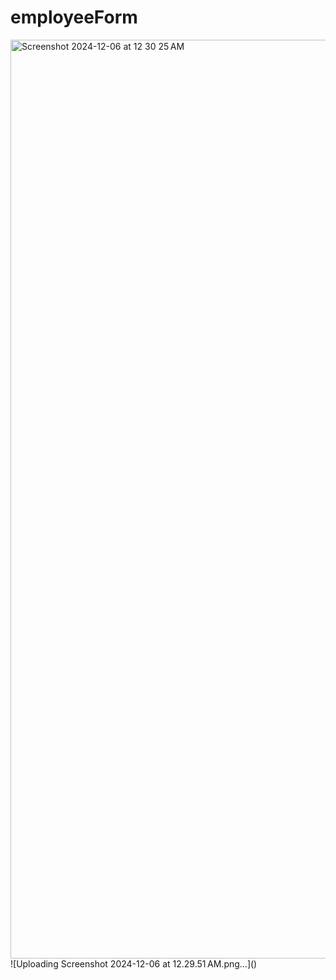 # employeeForm
<img width="1470" alt="Screenshot 2024-12-06 at 12 30 25 AM" src="https://github.com/user-attachments/assets/920ca4a3-b124-44f5-a434-2619a66f8565">
![Uploading Screenshot 2024-12-06 at 12.29.51 AM.png…]()
